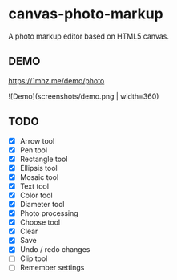 # canvas-photo-markup
 
A photo markup editor based on HTML5 canvas.

## DEMO

https://1mhz.me/demo/photo

![Demo](screenshots/demo.png | width=360)

## TODO

+ [x] Arrow tool
+ [x] Pen tool
+ [x] Rectangle tool
+ [x] Ellipsis tool
+ [x] Mosaic tool
+ [x] Text tool
+ [x] Color tool
+ [x] Diameter tool
+ [x] Photo processing
+ [x] Choose tool
+ [x] Clear
+ [x] Save
+ [x] Undo / redo changes
+ [ ] Clip tool
+ [ ] Remember settings